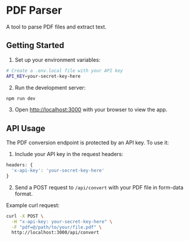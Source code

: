 # PDF Parser

A tool to parse PDF files and extract text.

## Getting Started

1. Set up your environment variables:
```bash
# Create a .env.local file with your API key
API_KEY=your-secret-key-here
```

2. Run the development server:
```bash
npm run dev
```

3. Open [http://localhost:3000](http://localhost:3000) with your browser to view the app.

## API Usage

The PDF conversion endpoint is protected by an API key. To use it:

1. Include your API key in the request headers:
```javascript
headers: {
  'x-api-key': 'your-secret-key-here'
}
```

2. Send a POST request to `/api/convert` with your PDF file in form-data format.

Example curl request:
```bash
curl -X POST \
  -H "x-api-key: your-secret-key-here" \
  -F "pdf=@/path/to/your/file.pdf" \
  http://localhost:3000/api/convert
```
